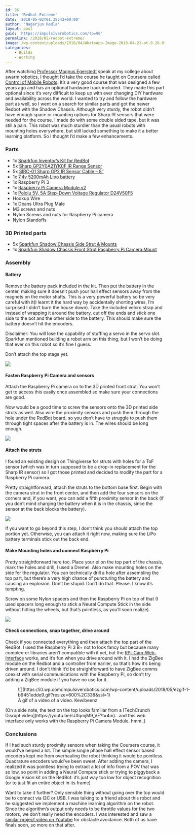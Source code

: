 ```yaml
---
id: 96
title: 'Redbot Extreme'
date: '2018-05-02T01:38:43+00:00'
author: 'Nagarjun Redla'
layout: post
guid: 'https://impulsiverobotics.com/?p=96'
permalink: /2018/05/redbot-extreme/
image: /wp-content/uploads/2018/04/WhatsApp-Image-2018-04-21-at-9.28.01-PM-e1524447762671.jpeg
categories:
    - Builds
    - Working
---
```


After watching [Professor Magnus Egerstedt](https://magnus.ece.gatech.edu/) speak at my college about swarm robotics, I thought I’d take the course he taught on Coursera called [Control of Mobile Robots](https://www.coursera.org/learn/mobile-robot). It’s a very good course that was designed a few years ago and has an optional hardware track included. They made this part optional since it’s very difficult to keep up with ever changing DIY hardware and availability across the world. I wanted to try and follow the hardware part as well, so I went on a search for similar parts and got the newer Redbot with the Shadow Chassis. Although very sturdy, the robot didn’t have enough space or mounting options for Sharp IR sensors that were needed for the course. I made do with some double sided tape, but it was still a pain. This robot was much sturdier than the usual robots with mounting holes everywhere, but still lacked something to make it a better learning platform. So I thought I’d make a few enhancements.

### Parts

- 1x [Sparkfun Inventor’s Kit for RedBot](https://www.sparkfun.com/products/12649)
- 5x [Sharp GP2Y0A21YK0F IR Range Sensor](https://www.robotshop.com/en/sharp-gp2y0a21yk0f-ir-range-sensor.html)
- 5x [SIRC-01 Sharp GP2 IR Sensor Cable – 8″](https://www.robotshop.com/en/sirc-01-sharp-gp2-ir-sensor-cable-8.html)
- 1x [7.4v 5200mAh Lipo battery](https://www.amazon.com/gp/product/B00N9SU5U0/ref=oh_aui_search_detailpage?ie=UTF8&psc=1)
- 1x Raspberry Pi 3
- 1x [Raspberry Pi Camera Module v2](https://www.raspberrypi.org/products/camera-module-v2/)
- 1x [Pololu 5V, 5A Step-Down Voltage Regulator D24V50F5](https://www.pololu.com/product/2851)
- Hookup Wire
- 1x Deans Ultra Plug Male
- M3 screws and nuts
- Nylon Screws and nuts for Raspberry Pi camera
- Nylon Standoffs

### 3D Printed parts

- 5x [Sparkfun Shadow Chassis Side Strut &amp; Mounts](https://www.thingiverse.com/thing:1196071)
- 1x [Sparkfun Shadow Chassis Front Strut Raspberry Pi Camera Mount](https://www.thingiverse.com/thing:2853753)

### Assembly

#### Battery

Remove the battery pack included in the kit. Then put the battery in the center, making sure it doesn’t push your hall effect sensors away from the magnets on the motor shafts. This is a very powerful battery so be very careful with it(I learnt it the hard way by accidentally shorting wires, I’m surprised I didn’t burn the house down). Take the included velcro strap and instead of wrapping it around the battery, cut off the ends and stick one side to the bot and the other side to the battery. This should make sure the battery doesn’t hit the encoders.

Disclaimer: You will lose the capability of stuffing a servo in the servo slot. Sparkfun mentioned building a robot arm on this thing, but I won’t be doing that ever on this robot so it’s fine I guess.

Don’t attach the top stage yet.

![](https://i0.wp.com/impulsiverobotics.com/wp-content/uploads/2018/05/IMG_20180502_124232.jpg?resize=1024%2C768&ssl=1)

#### Fasten Raspberry Pi Camera and sensors

Attach the Raspberry Pi camera on to the 3D printed front strut. You won’t get to access this easily once assembled so make sure your connections are good.

Now would be a good time to screw the sensors onto the 3D printed side struts as well. Also wire the proximity sensors and push them through the hole under the RedBot board, so you don’t have to struggle to push them through tight spaces after the battery is in. The wires should be long enough.

![](https://i0.wp.com/impulsiverobotics.com/wp-content/uploads/2018/05/IMG_20180502_124611.jpg?resize=1024%2C768&ssl=1)

#### Attach the struts

I found an existing design on Thingiverse for struts with holes for a ToF sensor (which was in turn supposed to be a drop-in replacement for the Sharp IR sensor) so I got those printed and decided to modify the part for a Raspberry Pi camera.

Pretty straightforward, attach the struts to the bottom base first. Begin with the camera strut in the front center, and then add the four sensors on the corners and, if you want, you can add a fifth proximity sensor in the back (if you don’t mind charging the battery when it is in the chassis, since the sensor at the back blocks the battery).

![](https://i0.wp.com/impulsiverobotics.com/wp-content/uploads/2018/05/IMG_20180502_124412.jpg?resize=1024%2C813&ssl=1)

If you want to go beyond this step, I don’t think you should attach the top portion yet. Otherwise, you can attach it right now, making sure the LiPo battery terminals stick out the back end.

#### Make Mounting holes and connect Raspberry Pi

Pretty straightforward here too. Place your pi on the top part of the chassis, mark the holes and drill, I used a Dremel. Also make mounting holes on the side for the regulator. You can technically drill a hole after assembling the top part, but there’s a very high chance of puncturing the battery and causing an explosion. Don’t be stupid. Don’t do that. Please. I know it’s tempting.

Screw on some Nylon spacers and then the Raspberry Pi on top of that (I used spacers long enough to stick a Neural Compute Stick in the side without hitting the wheels, but that’s pointless, as you’ll soon realize).

![](https://i0.wp.com/impulsiverobotics.com/wp-content/uploads/2018/05/IMG_20180502_124640.jpg?resize=1024%2C736&ssl=1)

#### Check connections, snap together, drive around

Check if you connected everything and then attach the top part of the RedBot. I used the Raspberry Pi 3 B+ not to look fancy but because many complex-er libraries aren’t compatible with it yet, but the [RPi-Cam-Web-Interface](https://elinux.org/RPi-Cam-Web-Interface) works, and it’s fun when you drive around with it. I had the ZigBee module on the Redbot and a controller from earlier, so that’s how it’s being driven around. I don’t think it’d be straightforward to have ZigBee comms coexist with serial communications with the Raspberry Pi, so don’t try adding a ZigBee module if you have no use for it.

<figure aria-describedby="caption-attachment-107" class="wp-caption aligncenter" id="attachment_107" style="width: 600px">![](https://i0.wp.com/impulsiverobotics.com/wp-content/uploads/2018/05/ezgif-1-b9451edde9.gif?resize=600%2C338&ssl=1)<figcaption class="wp-caption-text" id="caption-attachment-107">A gif of a video of a video. Kewlbeenz</figcaption></figure>(On a side note, the text on the top looks familiar from a [TechCrunch Disrupt video](https://youtu.be/sUfqmjM9_VE?t=4m).. and this web interface only works with the Raspberry Pi Camera Module. hmm..)

### Conclusions

If I had such sturdy proximity sensors when taking the Coursera course, it would’ve helped a lot. The simple single phase hall effect sensor based encoders kept me from overhauling the robot thinking it would be pointless. Quadrature encoders would’ve been sweet. After adding the camera, I realized it was pointless trying to extract a lot of info from a POV that was so low, so point in adding a Neural Compute stick or trying to piggyback a Google Vision kit on the RedBot: it’s just way too low for object recognition (or to just fit an entire object in its frame)

Want to take it further? Only sensible thing without going over the top would be to connect via I2C or USB. I was talking to a friend about this robot and he suggested we implement a machine learning algorithm on the robot. Since the algorithm’s output only needs to be throttle values for the two motors, we don’t really need the encoders. I was interested and saw a [similar project video on Youtube](https://www.youtube.com/watch?v=WtEYMELvRHI) for obstacle avoidance. Both of us have finals soon, so more on that after.